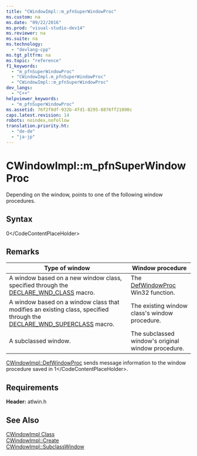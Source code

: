 ```yaml
---
title: "CWindowImpl::m_pfnSuperWindowProc"
ms.custom: na
ms.date: "09/22/2016"
ms.prod: "visual-studio-dev14"
ms.reviewer: na
ms.suite: na
ms.technology: 
  - "devlang-cpp"
ms.tgt_pltfrm: na
ms.topic: "reference"
f1_keywords: 
  - "m_pfnSuperWindowProc"
  - "CWindowImpl.m_pfnSuperWindowProc"
  - "CWindowImpl::m_pfnSuperWindowProc"
dev_langs: 
  - "C++"
helpviewer_keywords: 
  - "m_pfnSuperWindowProc"
ms.assetid: 76f2f0df-932b-4fd1-8295-8876ff21090c
caps.latest.revision: 14
robots: noindex,nofollow
translation.priority.ht: 
  - "de-de"
  - "ja-jp"
---
```

# CWindowImpl::m_pfnSuperWindowProc
Depending on the window, points to one of the following window procedures.  
  
## Syntax  
  
<CodeContentPlaceHolder>0\</CodeContentPlaceHolder>  
## Remarks  
  
|Type of window|Window procedure|  
|--------------------|----------------------|  
|A window based on a new window class, specified through the [DECLARE_WND_CLASS](../vs140/declare_wnd_class.md) macro.|The [DefWindowProc](http://msdn.microsoft.com/library/windows/desktop/ms633572) Win32 function.|  
|A window based on a window class that modifies an existing class, specified through the [DECLARE_WND_SUPERCLASS](../vs140/declare_wnd_superclass.md) macro.|The existing window class's window procedure.|  
|A subclassed window.|The subclassed window's original window procedure.|  
  
 [CWindowImpl::DefWindowProc](../vs140/cwindowimpl--defwindowproc.md) sends message information to the window procedure saved in <CodeContentPlaceHolder>1\</CodeContentPlaceHolder>.  
  
## Requirements  
 **Header:** atlwin.h  
  
## See Also  
 [CWindowImpl Class](../vs140/cwindowimpl-class.md)   
 [CWindowImpl::Create](../vs140/cwindowimpl--create.md)   
 [CWindowImpl::SubclassWindow](../vs140/cwindowimpl--subclasswindow.md)